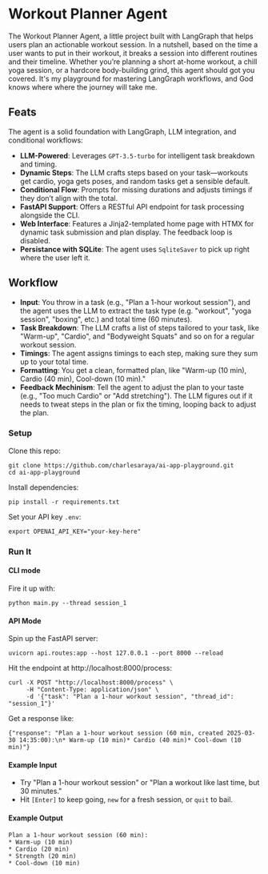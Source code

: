 # Workout Planner Agent
The Workout Planner Agent, a little project built with LangGraph that helps users plan an actionable workout session. In a nutshell, based on the time a user wants to put in their workout, it breaks a session into different routines and their timeline. Whether you’re planning a short at-home workout, a chill yoga session, or a hardcore body-building grind, this agent should got you covered. It's my playground for mastering LangGraph workflows, and God knows where where the journey will take me.

## Feats
The agent is a solid foundation with LangGraph, LLM integration, and conditional workflows:
* **LLM-Powered**: Leverages `GPT-3.5-turbo` for intelligent task breakdown and timing.
* **Dynamic Steps**: The LLM crafts steps based on your task—workouts get cardio, yoga gets poses, and random tasks get a sensible default.
* **Conditional Flow**: Prompts for missing durations and adjusts timings if they don’t align with the total.
* **FastAPI Support**: Offers a RESTful API endpoint for task processing alongside the CLI.
* **Web Interface**: Features a Jinja2-templated home page with HTMX for dynamic task submission and plan display. The feedback loop is disabled.
* **Persistance with SQLite**: The agent uses `SqliteSaver` to pick up right where the user left it.

## Workflow
* **Input**: You throw in a task (e.g., "Plan a 1-hour workout session"), and the agent uses the LLM to extract the task type (e.g. "workout", "yoga session", "boxing", etc.) and total time (60 minutes).
* **Task Breakdown**: The LLM crafts a list of steps tailored to your task, like "Warm-up", "Cardio", and "Bodyweight Squats" and so on for a regular workout session.
* **Timings**: The agent assigns timings to each step, making sure they sum up to your total time.
* **Formatting**: You get a clean, formatted plan, like "Warm-up (10 min), Cardio (40 min), Cool-down (10 min)."
* **Feedback Mechinism**: Tell the agent to adjust the plan to your taste (e.g., "Too much Cardio" or "Add stretching"). The LLM figures out if it needs to tweat steps in the plan or fix the timing, looping back to adjust the plan.

### Setup
Clone this repo:
```
git clone https://github.com/charlesaraya/ai-app-playground.git
cd ai-app-playground
```
Install dependencies:
```
pip install -r requirements.txt
```
Set your API key `.env`:
```
export OPENAI_API_KEY="your-key-here"
```

### Run It

#### CLI mode
Fire it up with:
```
python main.py --thread session_1
```

#### API Mode
Spin up the FastAPI server:
```
uvicorn api.routes:app --host 127.0.0.1 --port 8000 --reload
```

Hit the endpoint at http://localhost:8000/process:
```
curl -X POST "http://localhost:8000/process" \
     -H "Content-Type: application/json" \
     -d '{"task": "Plan a 1-hour workout session", "thread_id": "session_1"}'
```

Get a response like:
```
{"response": "Plan a 1-hour workout session (60 min, created 2025-03-30 14:35:00):\n* Warm-up (10 min)* Cardio (40 min)* Cool-down (10 min)"}
```

#### Example Input

* Try "Plan a 1-hour workout session" or "Plan a workout like last time, but 30 minutes."
* Hit `[Enter]` to keep going, `new` for a fresh session, or `quit` to bail.

#### Example Output
```
Plan a 1-hour workout session (60 min):
* Warm-up (10 min)
* Cardio (20 min)
* Strength (20 min)
* Cool-down (10 min)
```